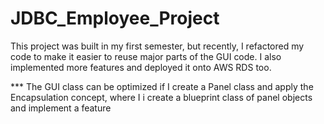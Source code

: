# JDBC_Employee_Project
This project was built in my first semester, but recently, I refactored my code to make it easier to reuse major parts of the GUI code. I also implemented more features and deployed it onto AWS RDS too.

*** The GUI class can be optimized if I create a Panel class and apply the Encapsulation concept, where I i create a blueprint class of panel objects and implement a feature 
